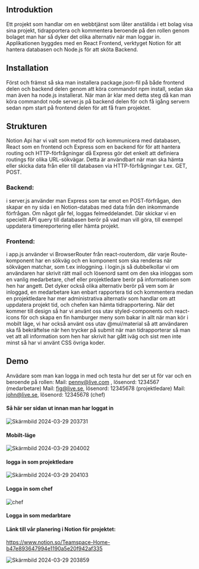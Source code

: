 ## Introduktion
Ett projekt som handlar om en webbtjänst som låter anställda i ett bolag visa sina projekt, tidrapportera och kommentera beroende på den rollen genom bolaget
man har så dyker det olika alternativ när man loggar in. 
Applikationen byggdes med en React Frontend, verktyget Notion för att hantera databasen och Node.js för att sköta Backend.


## Installation
Först och främst så ska man installera package.json-fil på både frontend delen och backend delen genom att köra commandot npm install, sedan ska man även ha node.js installerat. 
När man är klar med detta steg då kan man köra commandot node server.js på backend delen för och få igång servern sedan npm start på frontend delen för att få fram projektet.

## Strukturen
Notion Api har vi valt som metod för och kommunicera med databasen, React som en frontend och Express som en backend för för att hantera routing och HTTP-förfrågningar då
Express gör det enkelt att definiera routings för olika URL-sökvägar. Detta är användbart när man ska hämta eller skicka data från eller till databasen via HTTP-förfrågningar t.ex. GET, POST.

### Backend: 
i server.js använder man Express som tar emot en POST-förfrågan, den skapar en ny sida i en Notion-databas med data från den inkommande förfrågan. Om något går fel, loggas felmeddelandet.
Där skickar vi en speciellt API query till databasen berör på vad man vill göra, till exempel uppdatera timereportering eller hämta projekt. 

### Frontend:
i app.js använder vi BrowserRouter från react-routerdom, där varje Route-komponent har en sökväg och en komponent som ska renderas när sökvägen matchar, som t.ex inloggning. 
i login.js så dubbelkollar vi om användaren har skrivit rätt mail och lösenord samt om den ska inloggas som en vanlig medarbetare, chef eller projektledare berör på informationen som hen har angett.
Det dyker också olika alternativ berör på vem som är inloggad, en medarbetare kan enbart rapportera tid och kommentera medan en projektledare har mer administrativa alternativ
som handlar om att uppdatera projekt tid, och chefen kan hämta tidrapportering.
När det kommer till design så har vi använt oss utav styled-components och react-icons för och skapa en fin hamburger meny som bakar in allt när man kör i mobilt läge, vi har också använt oss utav @mui/material
så att användaren ska få bekräftelse när hen trycker på submit när man tidrapporterar så man vet att all information som hen har skrivit har gått iväg och sist men inte minst så har vi använt CSS övriga koder. 

## Demo

Anvädare som man kan logga in med och testa hur det ser ut för var och en beroende på rollen: 
Mail: penny@live.com , lösenord: 1234567 (medarbetare)
Mail: fig@live.se, lösenord: 12345678 (projektledare)
Mail: john@live.se, lösenord: 12345678 (chef)


#### Så här ser sidan ut innan man har loggat in 



![Skärmbild 2024-03-29 203731](https://github.com/feliciamuller/NinjaTurtles/assets/144246594/ef3f19d0-7274-4cae-bae9-61a43cea8c24)


#### Mobilt-läge



![Skärmbild 2024-03-29 204002](https://github.com/feliciamuller/NinjaTurtles/assets/144246594/9aa230f4-ef29-4966-acec-9c67d6a282ef)



#### logga in som projektledare



![Skärmbild 2024-03-29 204103](https://github.com/feliciamuller/NinjaTurtles/assets/144246594/795723f3-8424-4f63-846c-4f32ec52eda0)



#### Logga in som chef




![chef](https://github.com/feliciamuller/NinjaTurtles/assets/144246594/e042aaf6-e389-4dba-a07f-e278bd257bce)



#### Logga in som medarbtare


#### Länk till vår planering i Notion för projektet:
https://www.notion.so/Teamspace-Home-b47e893647994e1190a5e20f942af335


![Skärmbild 2024-03-29 203859](https://github.com/feliciamuller/NinjaTurtles/assets/144246594/38bae039-238b-4d6e-a128-e492a38f4373)


